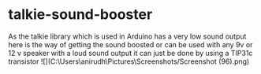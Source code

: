 # talkie-sound-booster
As the talkie library which is used in Arduino has a very low sound output here is the way of getting the sound boosted or can be used with any 9v or 12 v speaker with a loud sound output it can just be done by using a TIP31c transistor
![](C:\Users\anirudh\Pictures\Screenshots/Screenshot (96).png)
